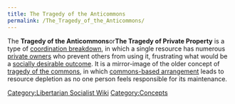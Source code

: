 ```yaml
---
title: The Tragedy of the Anticommons
permalink: /The_Tragedy_of_the_Anticommons/
---
```


The **Tragedy of the Anticommons**or**The Tragedy of Private Property**
is a type of [coordination
breakdown](Coordination_Breakdown.md "wikilink"), in which a single
resource has numerous [private owners](Private_Property.md "wikilink") who
prevent others from using it, frustrating what would be a [socially
desirable outcome](Pareto_Optimality.md "wikilink"). It is a mirror-image
of the older concept of [tragedy of the
commons](Tragedy_of_the_Commons.md "wikilink"), in which [commons-based
arrangement](Commons.md "wikilink") leads to resource depletion as no one
person feels responsible for its maintenance.

[Category:Libertarian Socialist
Wiki](Category:Libertarian_Socialist_Wiki.md "wikilink")
[Category:Concepts](Category:Concepts.md "wikilink")